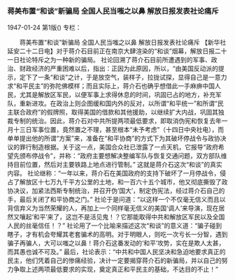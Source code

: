 ### 蒋美布置“和谈”新骗局  全国人民当嗤之以鼻  解放日报发表社论痛斥

1947-01-24
第1版()
专栏：

　　蒋美布置“和谈”新骗局
    全国人民当嗤之以鼻
    解放日报发表社论痛斥
    【新华社延安二十二日电】对于蒋介石目前正在南京大肆渲染的“和谈”烟幕，解放日报二十一日社论特斥之为一种新的骗局。
    社论回溯了蒋介石目前所遭遇到的军事、政治、财政经济的严重困难以后，指出：正因为此原因，所以，“由美国反动派的提示，定下了一条“和谈”之计，于是放空气，装样子，拉拢试探，显得自己是一意力求“和平民主”的弥陀佛模样；而且实际上，蒋介石也确乎想借此一手麻痹中国人民，尤其是解放区军民，以便军事上求得休息的时间，巩固已占的地方，补充军队，重新进攻。在政治上则企图缓和国内外的反对，以所谓“和平统一”和所谓“民主联合政府”的假牌照，取得美国的借款和其他援助，以继续扩大内战，巩固其独裁专制的统治。因此，蒋介石对中共所提两项最低要求，即取消伪宪和恢复去年一月十三日军事位置，竟然置之不理，甚至根本“未予考虑”（十四日中央社电），而单单提出他的所谓“方案”来，准备在“和平协商”的方式下为其破坏停战令与政协决议的罪行制造根据。关于这一点，美国合众社已泄露了一点天机，它报导“政府希望先颁布停战令”，并称：“政府主要想解决整编军队与恢复交通问题，双方部队维持目前位置，然后对主要铁路上地点进行管制。”
    这就是蒋介石这次“和谈”的真实内容。
    社论继称：“一年以来，蒋介石在美国政府的支持下破坏了一月停战令，侵占了解放区十七万九千平方公里的土地，和一百六十五个城市，他又彻底撕毁了政协决议，加紧法西斯专制统治，并召开伪‘国大’，制定伪宪法，经过蒋介石自己的手，最后关闭了和平协商之门。”
    社论于是问道：“以这样一个不仅毫无信义而且以背信弃义为当然荣耀的人，再加上一个同样毫无信义的美国‘调人’来导演，现在居然又嚷起‘和平’来了，这岂不是活见鬼！？它那能取得中共和解放区军民以及全国人民的丝毫信任！？”
    社论用了一个比喻来描述这次“和谈”的意义道：“骗子碰到瞎子，才有机会夸耀其老套骗术的高明。对于明眼人，则吃一次亏长一分智，遇到骗子再骗人，大可以嗤之以鼻！蒋介石这番发动的‘和平’攻势，实在是欺人太甚，而其愚也诚不可及。”
    最后，社论表示：“中共和中国人民坚决和急迫地要求真正的民主，他们凭着自己的惨痛经验，决计一定要揭穿蒋介石的新骗局，并以自己的努力争取上述两项最低要求的实现，奠定真正和平民主的基础，不达目的不止！”
